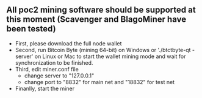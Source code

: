  ## All poc2 mining software should be supported at this moment (Scavenger and BlagoMiner have been tested)
 *  First, please download the full node wallet
 *  Second, run Bitcoin Byte (mining 64-bit) on Windows or './btctbyte-qt -server' on Linux or Mac to start the wallet mining mode and wait for synchronization to be finished.
 *  Third, edit miner.conf file
    * change server to "127.0.0.1"
    * change port to "8832" for main net and "18832" for test net
 *  Finanlly, start the miner
 
